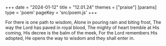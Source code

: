 +++
date = "2024-01-12"
title = "12.01.24"
themes = ["praise"]
[params]
  type = 'poem'
  pageKey = 'src/poem.js'
+++

For there is one path to wisdom,
Alone in pouring rain and biting frost,
The way the Lord has paved in royal blood,
The mighty of heart tremble at His coming,
His decree is the balm of the meek,
For the Lord remembers His adopted,
He opens the way to wisdom and they shall enter in.
